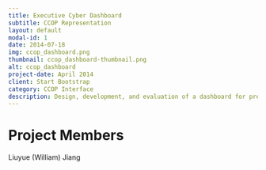 ```yaml
---
title: Executive Cyber Dashboard
subtitle: CCOP Representation
layout: default
modal-id: 1
date: 2014-07-18
img: ccop_dashboard.png
thumbnail: ccop_dashboard-thumbnail.png
alt: ccop_dashboard
project-date: April 2014
client: Start Bootstrap
category: CCOP Interface
description: Design, development, and evaluation of a dashboard for presenting CCOP information. This dashboard is designed based on the empirical input from experts and executives. 
---
```


# Project Members

Liuyue (William) Jiang